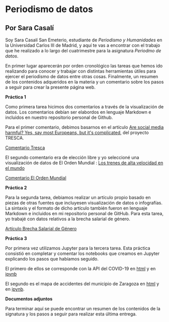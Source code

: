 # Periodismo de datos
## Por Sara Casalí
Soy Sara Casalí San Emeterio, estudiante de *Periodismo y Humanidades* en la Universidad Carlos III de Madrid, y aquí te vas a encontrar con el trabajo que he realizado a lo largo del cuatrimestre para la asignatura *Periodmo de datos*. 

En primer lugar aparecerán por orden cronológico las tareas que hemos ido realizando para conocer y trabajar con distintas herramientas útiles para ejercer el periodismo de datos entre otras cosas. Finalmente, un resumen de los contenidos adqueridos en la materia y un comentario sobre los pasos a seguir para crear la presente página web.

**Práctica 1**

Como primera tarea hicimos dos comentarios a través de la visualización de datos. Los comentarios debían ser elabordos en lenguaje Markdown e incluidos en nuestro repositorio personal de Github. 

Para el primer comentario, debimos basarnos en el artículo [Are social media harmful? Yes, say most Europeans, but it's complicated](https://trescaproject.eu/2021/10/07/are-social-media-harmful-yes-say-most-europeans-but-its-complicated/), del proyecto TRESCA.

[Comentario Tresca](https://github.com/Pontedatos/saracasali/blob/main/practica-1-tresca.md)

El segundo comentario era de elección libre y yo seleccioné una visualización de datos de El Orden Mundial : [Los trenes de alta velocidad en el mundo](https://elordenmundial.com/mapas-y-graficos/paises-trenes-alta-velocidad/)

[Comentario El Orden Mundial](https://github.com/Pontedatos/saracasali/blob/main/practica-1-libre.md)

**Práctica 2**

Para la segunda tarea, debiamos realizar un artículo propio basado en piezas de otras fuentes que incluyesen visualización de datos o infografías. La sintaxis y el formato de dicho artículo también fueron en lenguaje Markdown e incluidos en mi repositorio personal de GitHub. Para esta tarea, yo trabajé con datos relativos a la brecha salarial de género.

[Artículo Brecha Salarial de Género](https://github.com/Pontedatos/saracasali/blob/main/practica-2.md)

**Práctica 3**

Por primera vez utilizamos Jupyter para la tercera tarea. Esta práctica consistió en completar y comentar los notebooks que creamos en Jupyter explicando los pasos que habíamos seguido. 

El primero de ellos se corresponde con la API del COVID-19 en [html](https://github.com/Pontedatos/saracasali/blob/main/practica3-python-api-covid19-pandas.html) y en [ipynb](https://github.com/Pontedatos/saracasali/blob/main/practica3-python-api-covid19-pandas.ipynb) 

El segundo es el mapa de accidentes del municipio de Zaragoza en [html](https://github.com/Pontedatos/saracasali/blob/main/practica3-api-pandas-folium.html) y en [ipynb](https://github.com/Pontedatos/saracasali/blob/main/practica3-api-pandas-folium.ipynb).

**Documentos adjuntos**

Para terminar aquí se puede encontrar un resumen de los contenidos de la signatura y los pasos a seguir para realizar esta última entrega.
